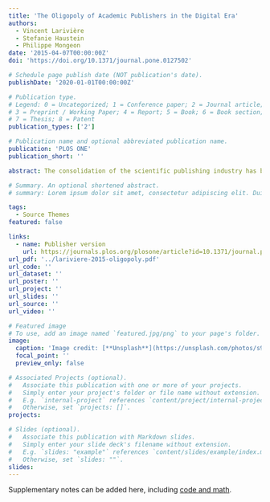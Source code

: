 ```yaml
---
title: 'The Oligopoly of Academic Publishers in the Digital Era'
authors:
  - Vincent Larivière
  - Stefanie Haustein
  - Philippe Mongeon
date: '2015-04-07T00:00:00Z'
doi: 'https://doi.org/10.1371/journal.pone.0127502'

# Schedule page publish date (NOT publication's date).
publishDate: '2020-01-01T00:00:00Z'

# Publication type.
# Legend: 0 = Uncategorized; 1 = Conference paper; 2 = Journal article;
# 3 = Preprint / Working Paper; 4 = Report; 5 = Book; 6 = Book section;
# 7 = Thesis; 8 = Patent
publication_types: ['2']

# Publication name and optional abbreviated publication name.
publication: 'PLOS ONE'
publication_short: ''

abstract: The consolidation of the scientific publishing industry has been the topic of much debate within and outside the scientific community, especially in relation to major publishers’ high profit margins. However, the share of scientific output published in the journals of these major publishers, as well as its evolution over time and across various disciplines, has not yet been analyzed. This paper provides such analysis, based on 45 million documents indexed in the Web of Science over the period 1973-2013. It shows that in both natural and medical sciences (NMS) and social sciences and humanities (SSH), Reed-Elsevier, Wiley-Blackwell, Springer, and Taylor & Francis increased their share of the published output, especially since the advent of the digital era (mid-1990s). Combined, the top five most prolific publishers account for more than 50% of all papers published in 2013. Disciplines of the social sciences have the highest level of concentration (70% of papers from the top five publishers), while the humanities have remained relatively independent (20% from top five publishers). NMS disciplines are in between, mainly because of the strength of their scientific societies, such as the ACS in chemistry or APS in physics. The paper also examines the migration of journals between small and big publishing houses and explores the effect of publisher change on citation impact. It concludes with a discussion on the economics of scholarly publishing.

# Summary. An optional shortened abstract.
# summary: Lorem ipsum dolor sit amet, consectetur adipiscing elit. Duis posuere tellus ac convallis placerat. Proin tincidunt magna sed ex sollicitudin condimentum.

tags:
  - Source Themes
featured: false

links:
  - name: Publisher version
    url: https://journals.plos.org/plosone/article?id=10.1371/journal.pone.0127502
url_pdf: '../lariviere-2015-oligopoly.pdf'
url_code: ''
url_dataset: ''
url_poster: ''
url_project: ''
url_slides: ''
url_source: ''
url_video: ''

# Featured image
# To use, add an image named `featured.jpg/png` to your page's folder.
image:
  caption: 'Image credit: [**Unsplash**](https://unsplash.com/photos/s9CC2SKySJM)'
  focal_point: ''
  preview_only: false

# Associated Projects (optional).
#   Associate this publication with one or more of your projects.
#   Simply enter your project's folder or file name without extension.
#   E.g. `internal-project` references `content/project/internal-project/index.md`.
#   Otherwise, set `projects: []`.
projects:

# Slides (optional).
#   Associate this publication with Markdown slides.
#   Simply enter your slide deck's filename without extension.
#   E.g. `slides: "example"` references `content/slides/example/index.md`.
#   Otherwise, set `slides: ""`.
slides:
---
```


Supplementary notes can be added here, including [code and math](https://wowchemy.com/docs/content/writing-markdown-latex/).
